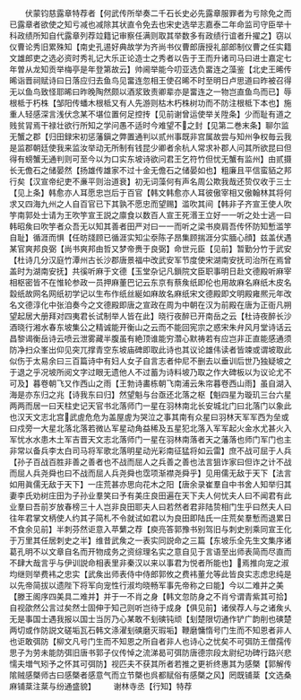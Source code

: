 <!-- { "loadSidebar": true } -->
　　伏蒙钧慈露章特荐者【何武传所举奏二千石长史必先露章服罪者为亏除免之而已露章者欲使之知亏减也减除其状直令免去也宋史选举志嘉泰二年命监司守臣举十科政绩所知自代露章列荐竝籍记审察任满则取其举数多有政绩行谊者升擢之】窃以仪曹论秀旧累殊知【南史孔逷好典故学为齐尚书仪曹郎唐授礼部郎制仪曹之任实籍文雄郎吏之选必资时秀礼记大乐正论造士之秀者以告于王而升诸司马曰进士嘉定七年曽从龙知贡举梅亭是年登第故云】帅阃举能今叨亚选负畱连之藻鉴【北史王晞传晞诣晋祠赋诗曰日落应归去鱼鸟见畱连忽相王使召晞不时至明日卢思道曰昨被召得无以鱼鸟致怪耶晞曰昨晚陶然颇以酒浆致责卿辈亦是畱连之一物岂直鱼鸟而已】辱根柢于朽株【邹阳传蟠木根柢又有人先游则枯木朽株树功而不防注根柢下本也】施重人轻感深言浅伏念某不堪位置何足控抟【见前谢曾运使举关陞条】少而耻有道之贱贫冐焉干禄壮欲行所知之学问愚不适时今难望不之封【见第二巻末条】聊尔监无蟹之郡【归田録宋初惩藩鎭之弊置通判以贰州事既非宫属故尝与知州争权毎云我是监郡朝廷使我来监汝举动无所制有钱昆少卿者余杭人常求补郡人问其所欲昆曰但得有螃蟹无通判则可至今以为口实东坡诗欲问君王乞符竹但忧无蟹有监州】由贰摄长无儋石之储晏然【扬雄传雄家不过十金无儋石之储晏如也】粗廉且平信蛮貊之邦行矣【汉宣帝纪吏不亷平则治道衰】初无词藻何有声名周公欺我哉还贽仅收于三士【见上条】韩愈亦人耳愿忠岂后于百官【韩文韩愈亦人耳彼傲宰相又傲翰林其将何求又四海九州之人自百官已下其孰不愿忠而望赐】滥吹其间【韩非子齐宣王使人吹竽南郭处士请为王吹竽宣王説之廪食以数百人宣王死湣王立好一一听之处士逃一曰韩昭矦曰吹竽者众吾无以知其善者田严对曰一一而听之梁书庾肩吾传怀防知慙滥竽自耻】循涯而惧【任昉牋顾已循涯实知尘沗陈子昂集顾揣涯分实腼心顔】兹盖伏遇某官爽邦良弼【尚书爽邦由哲又梦帝赉于良弼】命世元臣【见前】暂勤分竹于武安【杜诗几分汉庭竹潭州古长沙郡唐景福中改武安军节度使宋湖南安抚司治所在焉曾盖时为湖南安抚】共徯听麻于文德【玉堂杂记凡鎻院文臣职事明日赴文德殿听麻宰相枢密皆不在惟轮参政一员押麻董巴记云东京有蔡矦纸即伦也用故麻名麻纸木皮名縠纸故网名网纸初学记以生布作纸丝綖如麻故名麻纸宋文德殿即文明殿雍熈元年改名文德淳化中张洎奏今之文德殿即唐之宣政在周为中朝在汉为前殿在唐为正衙凡朔望起居大册拜对四夷君长试制举人皆在此】晓行夜醉已开南岳之云【杜诗夜醉长沙酒晓行湘水春东坡集公之精诚能开衡山之云而不能回宪宗之惑宋朱弁风月堂诗话云昌黎谒衡岳诗云喷云泄雾藏半腹虽有絶顶谁能穷濳心默祷若有应岂非正直能感通须防净扫众峯出仰见突兀撑青空东坡庙碑即取此诗也其议论雄伟读者皆竦或谓坡取此似伤于太易余曰三百篇诗中有妇人女子自言志者仲尼不删去以垂训后世乃独疑坡之于退之乎况坡所阅文字过眼无遗他人不过蓄为诗料坡乃取之作大碑板以为议论尤不可及】暮卷朝飞又作西山之雨【王勃诗畵栋朝飞南浦云朱帘暮卷西山雨】虽自湖入海是亦东归之兆【诗我东曰归】然望魁与台亟还北落之枢【魁四星为璇玑三台六星两两而居一曰天柱史记天官书北落师门一星在羽林南北长安城北门曰北落门以象此也汉天文志北宫武虗危危为盖屋虗为哭泣之事其南有众星曰羽林天军军西为垒或曰戍旁一大星北落北落若微亾军星动角益稀及五星犯北落入军军起火金水尤甚火入军忧水水患木土军吉晋天文志北落师门一星在羽林南落者天之藩落也师门军门也主非常以备兵李太白司马将军歌北落明星动光彩南征猛将如云雷】庶不战可屈于人兵【孙子百战百胜非善之善者也不战而屈人之兵善之善也法言狙诈家曰但诈之计不战而屈人兵尧舜也曰不战而屈人兵尧舜也霑项渐襟尧舜乎】见用儒无敌于天下【法言如用眞儒无敌于天下】一庄荒甚亦思向花木之阳【唐余录崔羣自中书舍人知举归其妻李氏劝树庄田为子孙业羣笑曰予有美庄良田遍在天下夫人何忧夫人曰不闻君有此业羣曰吾前岁放春榜三十人岂非良田耶夫人曰若然者君非陆贽相门生乎曰然夫人曰往年君掌文柄使人约其子简札不令就试如君以为良田即陆氏一庄荒矣羣慙而退累日不食余见前】半刺芬然讵意入苹蘩之荐【庾亮答郭豫书别驾旧与刺史别乘同宣王化于万里其任居刺史之半】维昔武矦之一表实同説命之三篇【东坡乐全先生文集序诸葛孔明不以文章自名而开物成务之资综理名实之意自见于言语至出师表简而尽直而不肆大哉言乎与伊训説命相表里非秦汉以来以事君为悦者所能也】焉推向宠之淑均继则举费袆之忠实【武矦出师表侍中侍郎郭攸之费袆董允等此皆良实志虑忠纯是以先帝简拔以遗陛下将军向宠性行淑均晓畅军事先帝称之曰能】今以二难并之美【滕王阁序四美具二难并】并于一不肖之身【韩文忽防身之不肖兮谓青紫其可拾】自视欿然公言过矣然士固伸于知己则听岂待于成身【俱见前】诸侯荐人与之诸矦乆无是事国士遇我报以国士当厉乃心某敢不刬磢钝顽【刬楚限切通作铲广韵削也磢楚两切或作防説文磋垢瓦石韩文涤濯刬磢磨灭瑕垢】鞭磨慵惰号门生而不知恩者非人也讵敢弭防【柳文凡号门生而不知恩之所自者非人也诗心之忧矣不可弭防王僧孺传思子为劳未能防弭旧唐书郭子仪传悼之流涕曷可弭防唐德宗段太尉纪功碑行路兴悲懦夫増气矧予之怀其可弭防】视匹夫不获其所者若推之更祈终惠其为感槩【郭解传隂贼感槩师古曰感槩者感意气而立节槩也呉都赋俗有感槩之风】罔既铺棻【文选桑麻铺棻注棻与纷通盛貌】
　　谢林寺丞【行知】特荐
